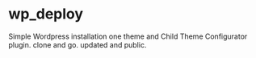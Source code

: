 # wp_deploy
Simple Wordpress installation one theme and Child Theme Configurator plugin. clone and go. updated and public.
